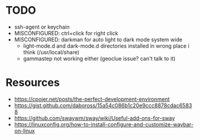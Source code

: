 # TODO
- ssh-agent or keychain
- MISCONFIGURED: ctrl+click for right click
- MISCONFIGURED: darkman for auto light to dark mode system wide
    - light-mode.d and dark-mode.d directories installed in wrong place i think (/usr/local/share)
    - gammastep not working either (geoclue issue? can't talk to it)

# Resources
- https://cpojer.net/posts/the-perfect-development-environment
- https://gist.github.com/daboross/15a54c086b1c20e9ccc8878cdac65838
- https://github.com/swaywm/sway/wiki/Useful-add-ons-for-sway
- https://linuxconfig.org/how-to-install-configure-and-customize-waybar-on-linux
